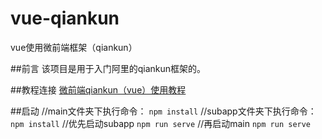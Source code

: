 # vue-qiankun
vue使用微前端框架（qiankun）

##前言
该项目是用于入门阿里的qiankun框架的。

##教程连接
[微前端qiankun（vue）使用教程](https://juejin.cn/post/7007714510186217508)

##启动
//main文件夹下执行命令：
`npm install`
//subapp文件夹下执行命令：
`npm install`
//优先启动subapp
`npm run serve`
//再启动main
`npm run serve`